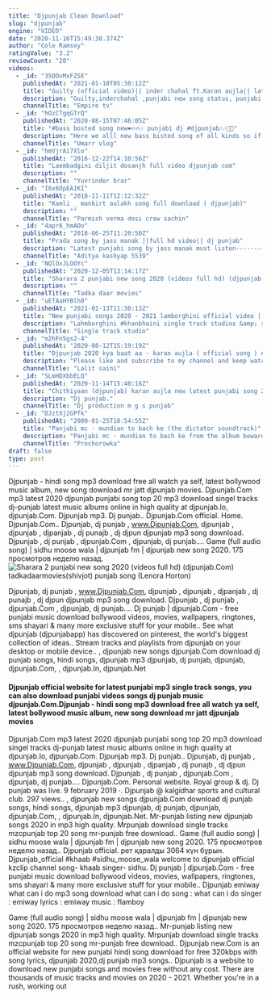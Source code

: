 ```yaml
---
title: "Djpunjab Clean Download"
slug: "djpunjab"
engine: "VIDEO"
date: "2020-11-16T15:49:38.374Z"
author: "Cole Ramsey"
ratingValue: "3.2"
reviewCount: "20"
videos:
  - _id: "3SOOvMxFZSE"
    publishedAt: "2021-01-10T05:30:12Z"
    title: "Guilty (official video)|| inder chahal ft.Karan aujla|| latest song 2021"
    description: "Guilty,inderchahal ,punjabi new song status, punjabi new song dj, punjabi new song remix, punjabi new song karan aujla, punjabi new song 2019, punjabi new"
    channelTitle: "Empire tv"
  - _id: "hOzCTgqGTrQ"
    publishedAt: "2020-08-15T07:46:05Z"
    title: "#bass bosted song new❤️🔥🔥🎶 punjabi dj #djpunjab🎶🎶📱🎵"
    description: "Here we alll new bass bisted song of all kinds so if you are a music lover than here it."
    channelTitle: "Umarr vlog"
  - _id: "hmVjrAi7Xlo"
    publishedAt: "2016-12-22T14:10:56Z"
    title: "Laembadgini diljit dosanjh full video djpunjab com"
    description: ""
    channelTitle: "Yuvrinder brar"
  - _id: "I6x6OpEA1KI"
    publishedAt: "2018-11-11T12:12:32Z"
    title: "Kamli _ mankirt aulakh song full download ( djpunjab)"
    description: ""
    channelTitle: "Parmish verma desi crew sachin"
  - _id: "4apr6_hmAOo"
    publishedAt: "2018-06-25T11:20:50Z"
    title: "Prada song by jass manak ||full hd video|| dj punjab"
    description: "Latest punjabi song by jass manak must listen------------------------------------to the song."
    channelTitle: "Aditya kashyap 5539"
  - _id: "NQlOxJLOOYc"
    publishedAt: "2020-12-05T13:14:17Z"
    title: "Sharara 2 punjabi new song 2020 (videos full hd) (djpunjab.Com) tadkadaarmovies(shivjot) punjab song"
    description: ""
    channelTitle: "Tadka daar movies"
  - _id: "uEfAaHYBlh0"
    publishedAt: "2021-01-13T11:30:13Z"
    title: "New punjabi songs 2020 - 2021 lamborghini official video | khan bhaini | shipra goyal ft. Raj shoker"
    description: "Lahmborghini #khanbhaini single track studios &amp; sajjan duhan presents the official full song of khan bhaini&#39;s latest track lamborghini new punjabi track"
    channelTitle: "Single track studio"
  - _id: "m2hFnSgs2-4"
    publishedAt: "2020-08-12T15:19:19Z"
    title: "Djpunjab 2020 kya baat aa - karan aujla ( official song ) new punjabi songs video 2020"
    description: "Please like and subscribe to my channel and keep watching and thanks for this video watching. Skin care products link is here"
    channelTitle: "Lalit saini"
  - _id: "SLmHDXbbELQ"
    publishedAt: "2020-11-14T15:48:16Z"
    title: "Chithiyaan (djpunjab) karan aujla new latest punjabi song 2020 (djpunjab.Com)"
    description: "Dj punjab."
    channelTitle: "Dj production m g s punjab"
  - _id: "DJztXj2GPfk"
    publishedAt: "2009-01-25T18:54:55Z"
    title: "Panjabi mc - mundian to bach ke (the dictator soundtrack)"
    description: "Panjabi mc - mundian to bach ke from the album beware translation: (as you are growing up people are becoming aware of your good"
    channelTitle: "Prochorowka"
draft: false
type: post
---
```


Djpunjab - hindi song mp3 download free all watch ya self, latest bollywood music album, new song download mr jatt djpunjab movies. Djpunjab.Com mp3 latest 2020 djpunjab punjabi song top 20 mp3 download singel tracks dj-punjab latest music albums online in high quality at djpunjab.Io, djpunjab.Com. Djpunjab mp3. Dj punjab.. Djpunjab.Com official. Home. Djpunjab.Com.. Djpunjab, dj punjab , www.Djpunjab.Com, djpunjab , djpunjab , djpanjab , dj punajb , dj djpun djpunjab mp3 song download. Djpunjab , dj punjab , djpunjab.Com , djpunjab, dj punjab.... Game (full audio song) | sidhu moose wala | djpunjab fm | djpunjab new song 2020. 175 просмотров неделю назад.
![Sharara 2 punjabi new song 2020 (videos full hd) (djpunjab.Com) tadkadaarmovies(shivjot) punjab song (Lenora Horton)](https://i.ytimg.com/vi/NQlOxJLOOYc/hqdefault.jpg "Sharara 2 punjabi new song 2020 (videos full hd) (djpunjab.Com) tadkadaarmovies(shivjot) punjab song (Essie Fuller)")

Djpunjab, dj punjab , www.Djpunjab.Com, djpunjab , djpunjab , djpanjab , dj punajb , dj djpun djpunjab mp3 song download. Djpunjab , dj punjab , djpunjab.Com , djpunjab, dj punjab.... Dj punjab | djpunjab.Com - free punjabi music download bollywood videos, movies, wallpapers, ringtones, sms shayari &amp; many more exclusive stuff for your mobile.. See what djpunjab (djpunjabapp) has discovered on pinterest, the world&#39;s biggest collection of ideas.. Stream tracks and playlists from djpunjab on your desktop or mobile device.. , djpunjab new songs djpunjab.Com download dj punjab songs, hindi songs, djpunjab mp3 djpunjab, dj punjab, djpunjab, djpunjab.Com, , djpunjab.In, djpunjab.Net
<!--inArticleAds-->

<!--galleryOne-->

#### Djpunjab official website for latest punjabi mp3 single track songs, you can also download punjabi videos songs dj punjab music djpunjab.Com.Djpunjab - hindi song mp3 download free all watch ya self, latest bollywood music album, new song download mr jatt djpunjab movies
<!--inArticleAds-->

<!--galleryTwo-->

Djpunjab.Com mp3 latest 2020 djpunjab punjabi song top 20 mp3 download singel tracks dj-punjab latest music albums online in high quality at djpunjab.Io, djpunjab.Com. Djpunjab mp3. Dj punjab.. Djpunjab, dj punjab , www.Djpunjab.Com, djpunjab , djpunjab , djpanjab , dj punajb , dj djpun djpunjab mp3 song download. Djpunjab , dj punjab , djpunjab.Com , djpunjab, dj punjab.... Djpunjab.Com. Personal website. Royal group &amp; dj. Dj punjab was live. 9 february 2019 ·. Djpunjab @ kalgidhar sports and cultural club. 297 views.. , djpunjab new songs djpunjab.Com download dj punjab songs, hindi songs, djpunjab mp3 djpunjab, dj punjab, djpunjab, djpunjab.Com, , djpunjab.In, djpunjab.Net. Mr-punjab listing new djpunjab songs 2020 in mp3 high quality. Mrpunjab download single tracks mzcpunjab top 20 song mr-punjab free download.. Game (full audio song) | sidhu moose wala | djpunjab fm | djpunjab new song 2020. 175 просмотров неделю назад.. Djpunjab official. рет қаралды 3064 күн бұрын. Djpunjab_official #khaab #sidhu_moose_wala welcome to djpunjab official kzclip channel song- khaab singer- sidhu. Dj punjab | djpunjab.Com - free punjabi music download bollywood videos, movies, wallpapers, ringtones, sms shayari &amp; many more exclusive stuff for your mobile.. Djpunjab emiway what can i do mp3 song download what can i do song : what can i do singer : emiway lyrics : emiway music : flamboy
<!--galleryThree-->

Game (full audio song) | sidhu moose wala | djpunjab fm | djpunjab new song 2020. 175 просмотров неделю назад.. Mr-punjab listing new djpunjab songs 2020 in mp3 high quality. Mrpunjab download single tracks mzcpunjab top 20 song mr-punjab free download.. Djpunjab new.Com is an official website for new punjabi hindi song download for free 320kbps with song lyrics, djpunjab 2020,dj punjab mp3 songs.. Djpunjab is a website to download new punjabi songs and movies free without any cost. There are thousands of music tracks and movies on 2020 - 2021. Whether you&#39;re in a rush, working out